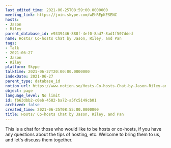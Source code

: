 ```yaml
---
last_edited_time: 2021-06-25T08:59:00.0000000
meeting_link: https://join.skype.com/wEhREpKESENC
hosts:
- Jason
- Riley
parent_database_id: e9339446-880f-4ef0-8ad7-8ad1f507dded
name: Hosts/ Co-hosts Chat by Jason, Riley, and Pan
tags:
- Talk
- 2021-06-27
- Jason
- Riley
platform: Skype
talktime: 2021-06-27T20:00:00.0000000
indexDate: 2021-06-27
parent_type: database_id
notion_url: https://www.notion.so/Hosts-Co-hosts-Chat-by-Jason-Riley-and-Pan-fb63dbb2c0eb4582ba72a5fc5149cb01
object: page
language_level: No limit
id: fb63dbb2-c0eb-4582-ba72-a5fc5149cb01
archived: false
created_time: 2021-06-25T08:55:00.0000000
title: Hosts/ Co-hosts Chat by Jason, Riley, and Pan
---
```


This is a chat for those who would like to be hosts or co-hosts, if you have any questions about the tips of hosting, etc. Welcome to bring them to us, and let's discuss them together.

